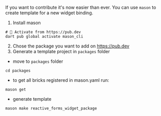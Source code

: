 If you want to contribute it's now easier than ever.
You can use `mason` to create template for a new widget binding.

1. Install mason
```shell
# 🎯 Activate from https://pub.dev
dart pub global activate mason_cli
```

2. Chose the package you want to add on https://pub.dev
3. Generate a template project in `packages` folder

- move to `packages` folder
```shell
cd packages
```

- to get all bricks registered in mason.yaml run:
```shell
mason get
```

- generate template
```shell
mason make reactive_forms_widget_package
```